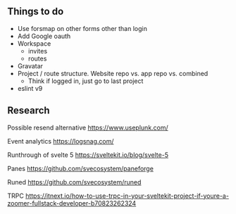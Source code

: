 ## Things to do

- Use forsmap on other forms other than login
- Add Google oauth
- Workspace
  - invites
  - routes
- Gravatar
- Project / route structure. Website repo vs. app repo vs. combined
  - Think if logged in, just go to last project
- eslint v9

## Research

Possible resend alternative
https://www.useplunk.com/

Event analytics
https://logsnag.com/

Runthrough of svelte 5
https://sveltekit.io/blog/svelte-5

Panes
https://github.com/svecosystem/paneforge

Runed
https://github.com/svecosystem/runed

TRPC
https://itnext.io/how-to-use-trpc-in-your-sveltekit-project-if-youre-a-zoomer-fullstack-developer-b70823262324
